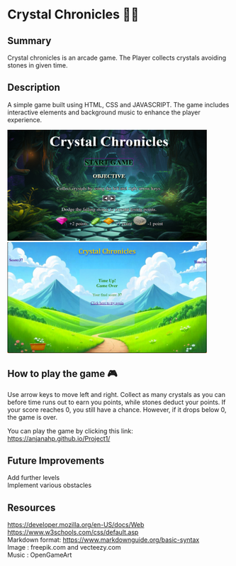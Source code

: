 # Crystal Chronicles   💎🔶

## Summary
Crystal chronicles is an arcade game. The Player collects crystals avoiding stones in given time.

## Description
A simple game built using HTML, CSS and JAVASCRIPT. The game includes interactive elements and background music to enhance the player experience.  

<img src="./images/firstPage.png" width="450" height="250"><img src="./images/endpage.png" width="450" height="250">

## How to play the game 🎮
Use arrow keys to move left and right. Collect as many crystals as you can before time runs out to earn you points, while stones deduct your points. If your score reaches 0, you still have a chance. However, if it drops below 0, the game is over.

You can play the game by clicking this link:
https://anjanahp.github.io/Project1/

## Future Improvements 
Add further levels    
Implement various obstacles

## Resources

https://developer.mozilla.org/en-US/docs/Web   
https://www.w3schools.com/css/default.asp   
Markdown format: https://www.markdownguide.org/basic-syntax   
Image : freepik.com and vecteezy.com   
Music : OpenGameArt